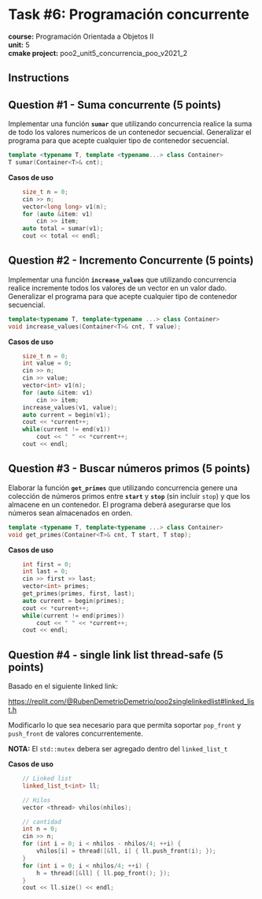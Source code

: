# Task #6: Programación concurrente  
**course:** Programación Orientada a Objetos II  
**unit:** 5  
**cmake project:** poo2_unit5_concurrencia_poo_v2021_2
## Instructions

## Question #1 - Suma concurrente (5 points)

Implementar una función **`sumar`** que utilizando concurrencia realice la suma de todo los valores numericos de un
contenedor secuencial. Generalizar el programa para que acepte cualquier tipo de contenedor secuencial.
```cpp
template <typename T, template <typename...> class Container>
T sumar(Container<T>& cnt);
```
**Casos de uso**
```cpp
    size_t n = 0;
    cin >> n;
    vector<long long> v1(n);
    for (auto &item: v1)
        cin >> item;
    auto total = sumar(v1);
    cout << total << endl;
```

## Question #2 - Incremento Concurrente (5 points)

Implementar una función **`increase_values`** que utilizando concurrencia realice incremente todos los valores de un vector en
un valor dado. Generalizar el programa para que acepte cualquier tipo de contenedor secuencial.
```cpp
template<typename T, template<typename ...> class Container>
void increase_values(Container<T>& cnt, T value);
```
**Casos de uso**
```cpp
    size_t n = 0;
    int value = 0;
    cin >> n;
    cin >> value;
    vector<int> v1(n);
    for (auto &item: v1)
        cin >> item;
    increase_values(v1, value);
    auto current = begin(v1);
    cout << *current++;
    while(current != end(v1))
        cout << " " << *current++;
    cout << endl;
```

## Question #3 - Buscar números primos (5 points)

Elaborar la función **`get_primes`** que utilizando concurrencia genere una colección de números primos entre **`start`** y **`stop`** (sin incluir `stop`) y que los
almacene en un contenedor. El programa deberá asegurarse que los números sean almacenados en orden.
```cpp
template <typename T, template<typename ...> class Container>
void get_primes(Container<T>& cnt, T start, T stop);
```
**Casos de uso**
```cpp
    int first = 0;
    int last = 0;
    cin >> first >> last;
    vector<int> primes;
    get_primes(primes, first, last);
    auto current = begin(primes);
    cout << *current++;
    while(current != end(primes))
        cout << " " << *current++;
    cout << endl;
```

## Question #4 - single link list thread-safe (5 points)

Basado en el siguiente linked link:  

https://replit.com/@RubenDemetrioDemetrio/poo2singlelinkedlist#linked_list.h

Modificarlo lo que sea necesario para que permita soportar `pop_front` y `push_front` de valores concurrentemente.

**NOTA:** El `std::mutex` debera ser agregado dentro del `linked_list_t`

**Casos de uso**
```cpp
    // Linked list
    linked_list_t<int> ll;

    // Hilos
    vector <thread> vhilos(nhilos);

    // cantidad
    int n = 0;
    cin >> n;
    for (int i = 0; i < nhilos - nhilos/4; ++i) {
        vhilos[i] = thread([&ll, i] { ll.push_front(i); });
    }
    for (int i = 0; i < nhilos/4; ++i) {
        h = thread([&ll] { ll.pop_front(); });
    }
    cout << ll.size() << endl;
```

